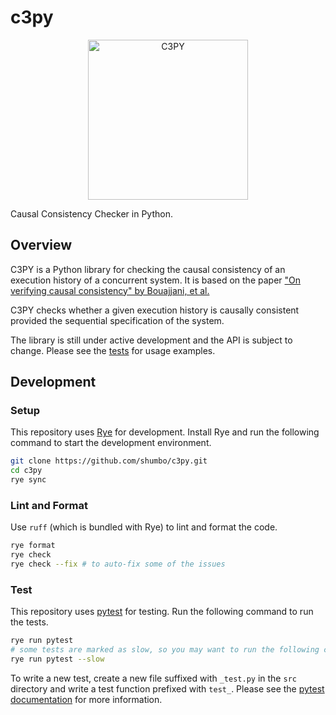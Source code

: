# c3py

<p align="center">
  <img src="https://github.com/shumbo/c3py/assets/10496155/08a6155d-0716-4c27-87cb-f2c0e29d510c" alt="C3PY" width="256px" height="256px">
</p>

Causal Consistency Checker in Python.

## Overview

C3PY is a Python library for checking the causal consistency of an execution history of a concurrent system. It is based on the paper ["On verifying causal consistency" by Bouajjani, et al.](https://dl.acm.org/doi/10.1145/3093333.3009888)

C3PY checks whether a given execution history is causally consistent provided the sequential specification of the system.

The library is still under active development and the API is subject to change. Please see the [tests](https://github.com/shumbo/c3py/blob/main/src/c3py/history_test.py) for usage examples.

## Development

### Setup

This repository uses [Rye](https://rye-up.com) for development. Install Rye and run the following command to start the development environment.

```sh
git clone https://github.com/shumbo/c3py.git
cd c3py
rye sync
```

### Lint and Format

Use `ruff` (which is bundled with Rye) to lint and format the code.

```sh
rye format
rye check
rye check --fix # to auto-fix some of the issues
```

### Test

This repository uses [pytest](https://docs.pytest.org/en/stable/) for testing. Run the following command to run the tests.

```sh
rye run pytest
# some tests are marked as slow, so you may want to run the following command to run all tests
rye run pytest --slow
```

To write a new test, create a new file suffixed with `_test.py` in the `src` directory and write a test function prefixed with `test_`. Please see the [pytest documentation](https://docs.pytest.org/en/stable/) for more information.
